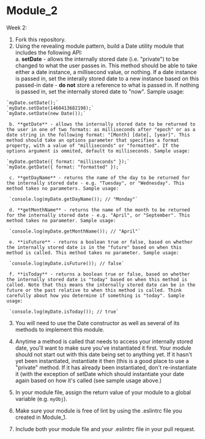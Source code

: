 # Module_2

Week 2:

  1. Fork this repository.
  2. Using the revealing module pattern, build a Date utility module that includes the following API:  
     a. **setDate** - allows the internally stored date (i.e. "private") to be changed to what the user passes in. This method should be able to take either a date instance, a millisecond value, or nothing. If a date instance is passed in, set the interally stored date to a new instance based on this passed-in date - **do not** store a reference to what is passed in. If nothing is passed in, set the internally stored date to "now". Sample usage:  

    `myDate.setDate();`  
    `myDate.setDate(1460413682198);`  
    `myDate.setDate(new Date());`
    
     b. **getDate** - allows the internally stored date to be returned to the user in one of two formats: as milliseconds after "epoch" or as a date string in the following format: "[Month] [date], [year]". This method should take an options parameter that specifies a format property, with a value of "milliseconds" or "formatted". If the options argument is ommited, default to milliseconds. Sample usage:  

    `myDate.getDate({ format: "milliseconds" });`  
    `myDate.getDate({ format: "formatted" });`
    
     c. **getDayName** - returns the name of the day to be returned for the internally stored date - e.g. "Tuesday", or "Wednesday". This method takes no parameters. Sample usage:  
     
     `console.log(myDate.getDayName()); // "Monday"`
     
     d. **getMonthName** - returns the name of the month to be returned for the internally stored date - e.g. "April", or "September". This method takes no parameter. Sample usage:  
     
     `console.log(myDate.getMonthName()); // "April"`
     
     e. **isFuture** - returns a boolean true or false, based on whether the internally stored date is in the "future" based on when this method is called. This method takes no parameter. Sample usage:  
     
     `console.log(myDate.isFuture()); // false`
     
     f. **isToday** - returns a boolean true or false, based on whether the internally stored date is "today" based on when this method is called. Note that this means the internally stored date can be in the future or the past relative to when this method is called. Think carefully about how you determine if something is "today". Sample usage:  
     
     `console.log(myDate.isToday()); // true`
     
  3. You will need to use the Date constructor as well as several of its methods to implement this module.
  4. Anytime a method is called that needs to access your internally stored date, you'll want to make sure you've instantiated it first. Your module should not start out with this date being set to anything yet. If it hasn't yet been instantiated, instantiate it then (this is a good place to use a "private" method. If it has already been instantiated, don't re-instantiate it (with the exception of setDate which should instantiate your date again based on how it's called (see sample usage above.)
  
  5. In your module file, assign the return value of your module to a global variable (e.g. `myObj`). 
  
  6. Make sure your module is free of lint by using the .eslintrc file you created in Module_1. 
  
  7. Include both your module file and your .eslintrc file in your pull request.
